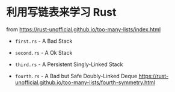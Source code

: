 # 利用写链表来学习 Rust

from https://rust-unofficial.github.io/too-many-lists/index.html

- `first.rs` - A Bad Stack

- `second.rs` - A Ok Stack

- `third.rs` - A Persistent Singly-Linked Stack

- `fourth.rs` - A Bad but Safe Doubly-Linked Deque
https://rust-unofficial.github.io/too-many-lists/fourth-symmetry.html